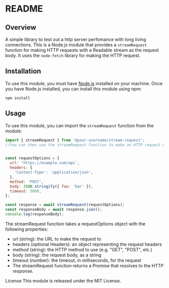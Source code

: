# README

## Overview

A simple library to test out a http server perfomance with long living connections. This is a Node.js module that provides a `streamRequest` function for making HTTP requests with a Readable stream as the request body. It uses the `node-fetch` library for making the HTTP request.

## Installation

To use this module, you must have [Node.js](https://nodejs.org/) installed on your machine. Once you have Node.js installed, you can install this module using npm:

`npm install `


## Usage

To use this module, you can import the `streamRequest` function from the module:

```js
import { streamRequest } from '@your-username/stream-request';
//You can then use the streamRequest function to make an HTTP request with a Readable stream as the request body:


const requestOptions = {
  url: 'https://example.com/api',
  headers: {
    'Content-Type': 'application/json',
  },
  method: 'POST',
  body: JSON.stringify({ foo: 'bar' }),
  timeout: 5000,
};

const response = await streamRequest(requestOptions);
const responseBody = await response.json();
console.log(responseBody);
```

The streamRequest function takes a requestOptions object with the following properties:

- url (string): the URL to make the request to
- headers (optional Headers): an object representing the request headers
- method (string): the HTTP method to use (e.g. "GET", "POST", etc.)
- body (string): the request body, as a string
- timeout (number): the timeout, in milliseconds, for the request
- The streamRequest function returns a Promise that resolves to the HTTP response.

License
This module is released under the MIT License.
